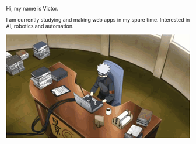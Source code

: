 Hi, my name is Victor. 

I am currently studying and making web apps in my spare time. 
Interested in AI, robotics and automation.


<p align="center">
  <img src="https://github.com/UrielMendozaG/UrielMendozaG/blob/main/kakashi.GIF" alt="animated" />
</p>

<!---
UrielMendozaG/UrielMendozaG is a ✨ special ✨ repository because its `README.md` (this file) appears on your GitHub profile.
You can click the Preview link to take a look at your changes.
--->
